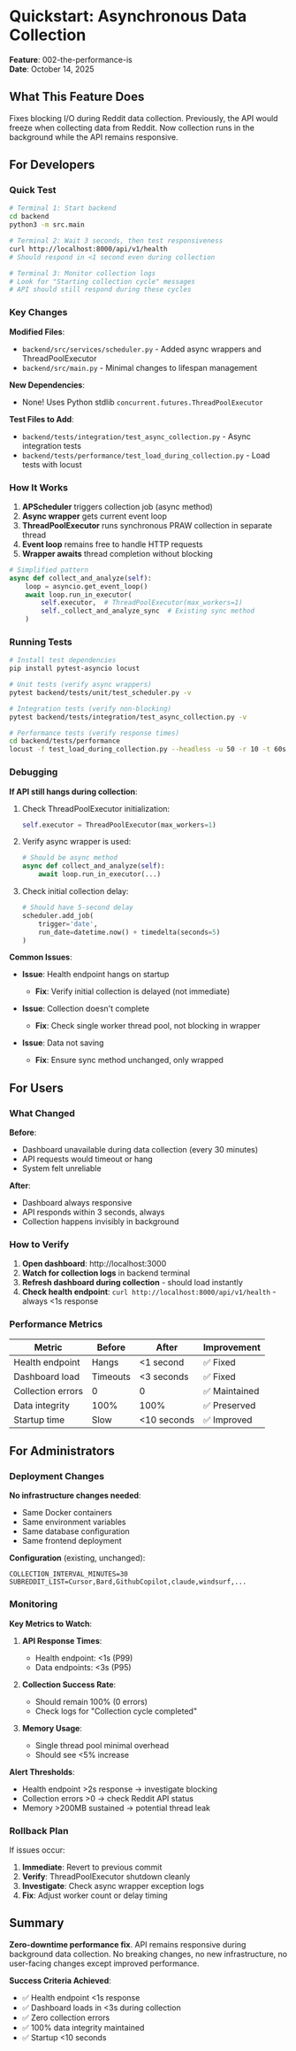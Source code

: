 # Quickstart: Asynchronous Data Collection

**Feature**: 002-the-performance-is  
**Date**: October 14, 2025

## What This Feature Does

Fixes blocking I/O during Reddit data collection. Previously, the API would freeze when collecting data from Reddit. Now collection runs in the background while the API remains responsive.

## For Developers

### Quick Test

```bash
# Terminal 1: Start backend
cd backend
python3 -m src.main

# Terminal 2: Wait 3 seconds, then test responsiveness
curl http://localhost:8000/api/v1/health
# Should respond in <1 second even during collection

# Terminal 3: Monitor collection logs
# Look for "Starting collection cycle" messages
# API should still respond during these cycles
```

### Key Changes

**Modified Files**:

- `backend/src/services/scheduler.py` - Added async wrappers and ThreadPoolExecutor
- `backend/src/main.py` - Minimal changes to lifespan management

**New Dependencies**:

- None! Uses Python stdlib `concurrent.futures.ThreadPoolExecutor`

**Test Files to Add**:

- `backend/tests/integration/test_async_collection.py` - Async integration tests
- `backend/tests/performance/test_load_during_collection.py` - Load tests with locust

### How It Works

1. **APScheduler** triggers collection job (async method)
2. **Async wrapper** gets current event loop
3. **ThreadPoolExecutor** runs synchronous PRAW collection in separate thread
4. **Event loop** remains free to handle HTTP requests
5. **Wrapper awaits** thread completion without blocking

```python
# Simplified pattern
async def collect_and_analyze(self):
    loop = asyncio.get_event_loop()
    await loop.run_in_executor(
        self.executor,  # ThreadPoolExecutor(max_workers=1)
        self._collect_and_analyze_sync  # Existing sync method
    )
```

### Running Tests

```bash
# Install test dependencies
pip install pytest-asyncio locust

# Unit tests (verify async wrappers)
pytest backend/tests/unit/test_scheduler.py -v

# Integration tests (verify non-blocking)
pytest backend/tests/integration/test_async_collection.py -v

# Performance tests (verify response times)
cd backend/tests/performance
locust -f test_load_during_collection.py --headless -u 50 -r 10 -t 60s
```

### Debugging

**If API still hangs during collection**:

1. Check ThreadPoolExecutor initialization:
   ```python
   self.executor = ThreadPoolExecutor(max_workers=1)
   ```

2. Verify async wrapper is used:
   ```python
   # Should be async method
   async def collect_and_analyze(self):
       await loop.run_in_executor(...)
   ```

3. Check initial collection delay:
   ```python
   # Should have 5-second delay
   scheduler.add_job(
       trigger='date',
       run_date=datetime.now() + timedelta(seconds=5)
   )
   ```

**Common Issues**:

- **Issue**: Health endpoint hangs on startup
  - **Fix**: Verify initial collection is delayed (not immediate)
  
- **Issue**: Collection doesn't complete
  - **Fix**: Check single worker thread pool, not blocking in wrapper
  
- **Issue**: Data not saving
  - **Fix**: Ensure sync method unchanged, only wrapped

## For Users

### What Changed

**Before**:

- Dashboard unavailable during data collection (every 30 minutes)
- API requests would timeout or hang
- System felt unreliable

**After**:

- Dashboard always responsive
- API responds within 3 seconds, always
- Collection happens invisibly in background

### How to Verify

1. **Open dashboard**: http://localhost:3000
2. **Watch for collection logs** in backend terminal
3. **Refresh dashboard during collection** - should load instantly
4. **Check health endpoint**: `curl http://localhost:8000/api/v1/health` - always <1s response

### Performance Metrics

| Metric | Before | After | Improvement |
|--------|--------|-------|-------------|
| Health endpoint | Hangs | <1 second | ✅ Fixed |
| Dashboard load | Timeouts | <3 seconds | ✅ Fixed |
| Collection errors | 0 | 0 | ✅ Maintained |
| Data integrity | 100% | 100% | ✅ Preserved |
| Startup time | Slow | <10 seconds | ✅ Improved |

## For Administrators

### Deployment Changes

**No infrastructure changes needed**:

- Same Docker containers
- Same environment variables
- Same database configuration
- Same frontend deployment

**Configuration** (existing, unchanged):

```env
COLLECTION_INTERVAL_MINUTES=30
SUBREDDIT_LIST=Cursor,Bard,GithubCopilot,claude,windsurf,...
```

### Monitoring

**Key Metrics to Watch**:

1. **API Response Times**:
   - Health endpoint: <1s (P99)
   - Data endpoints: <3s (P95)

2. **Collection Success Rate**:
   - Should remain 100% (0 errors)
   - Check logs for "Collection cycle completed"

3. **Memory Usage**:
   - Single thread pool minimal overhead
   - Should see <5% increase

**Alert Thresholds**:

- Health endpoint >2s response → investigate blocking
- Collection errors >0 → check Reddit API status
- Memory >200MB sustained → potential thread leak

### Rollback Plan

If issues occur:

1. **Immediate**: Revert to previous commit
2. **Verify**: ThreadPoolExecutor shutdown cleanly
3. **Investigate**: Check async wrapper exception logs
4. **Fix**: Adjust worker count or delay timing

## Summary

**Zero-downtime performance fix**. API remains responsive during background data collection. No breaking changes, no new infrastructure, no user-facing changes except improved performance.

**Success Criteria Achieved**:

- ✅ Health endpoint <1s response
- ✅ Dashboard loads in <3s during collection
- ✅ Zero collection errors
- ✅ 100% data integrity maintained
- ✅ Startup <10 seconds
